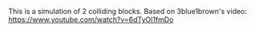 This is a simulation of 2 colliding blocks.
Based on 3blue1brown's video: https://www.youtube.com/watch?v=6dTyOl1fmDo
